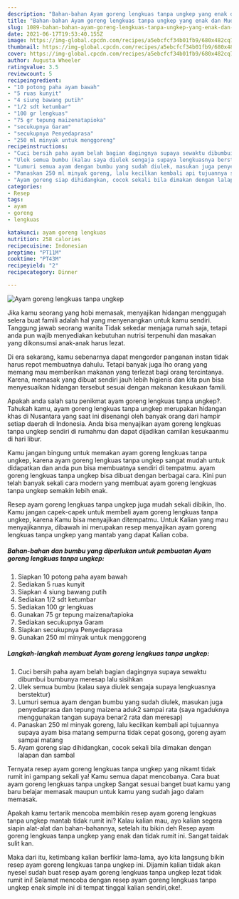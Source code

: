 ```yaml
---
description: "Bahan-bahan Ayam goreng lengkuas tanpa ungkep yang enak dan Mudah Dibuat"
title: "Bahan-bahan Ayam goreng lengkuas tanpa ungkep yang enak dan Mudah Dibuat"
slug: 1089-bahan-bahan-ayam-goreng-lengkuas-tanpa-ungkep-yang-enak-dan-mudah-dibuat
date: 2021-06-17T19:53:40.155Z
image: https://img-global.cpcdn.com/recipes/a5ebcfcf34b01fb9/680x482cq70/ayam-goreng-lengkuas-tanpa-ungkep-foto-resep-utama.jpg
thumbnail: https://img-global.cpcdn.com/recipes/a5ebcfcf34b01fb9/680x482cq70/ayam-goreng-lengkuas-tanpa-ungkep-foto-resep-utama.jpg
cover: https://img-global.cpcdn.com/recipes/a5ebcfcf34b01fb9/680x482cq70/ayam-goreng-lengkuas-tanpa-ungkep-foto-resep-utama.jpg
author: Augusta Wheeler
ratingvalue: 3.5
reviewcount: 5
recipeingredient:
- "10 potong paha ayam bawah"
- "5 ruas kunyit"
- "4 siung bawang putih"
- "1/2 sdt ketumbar"
- "100 gr lengkuas"
- "75 gr tepung maizenatapioka"
- "secukupnya Garam"
- "secukupnya Penyedaprasa"
- "250 ml minyak untuk menggoreng"
recipeinstructions:
- "Cuci bersih paha ayam belah bagian dagingnya supaya sewaktu dibumbui bumbunya meresap lalu sisihkan"
- "Ulek semua bumbu (kalau saya diulek sengaja supaya lengkuasnya berstektur)"
- "Lumuri semua ayam dengan bumbu yang sudah diulek, masukan juga penyedaprasa dan tepung maizena aduk2 sampai rata (saya ngaduknya menggunakan tangan supaya benar2 rata dan meresap)"
- "Panaskan 250 ml minyak goreng, lalu kecilkan kembali api tujuannya supaya ayam bisa matang sempurna tidak cepat gosong, goreng ayam sampai matang"
- "Ayam goreng siap dihidangkan, cocok sekali bila dimakan dengan lalapan dan sambal"
categories:
- Resep
tags:
- ayam
- goreng
- lengkuas

katakunci: ayam goreng lengkuas 
nutrition: 258 calories
recipecuisine: Indonesian
preptime: "PT11M"
cooktime: "PT43M"
recipeyield: "2"
recipecategory: Dinner

---
```



![Ayam goreng lengkuas tanpa ungkep](https://img-global.cpcdn.com/recipes/a5ebcfcf34b01fb9/680x482cq70/ayam-goreng-lengkuas-tanpa-ungkep-foto-resep-utama.jpg)

Jika kamu seorang yang hobi memasak, menyajikan hidangan menggugah selera buat famili adalah hal yang menyenangkan untuk kamu sendiri. Tanggung jawab seorang  wanita Tidak sekedar menjaga rumah saja, tetapi anda pun wajib menyediakan kebutuhan nutrisi terpenuhi dan masakan yang dikonsumsi anak-anak harus lezat.

Di era  sekarang, kamu sebenarnya dapat mengorder panganan instan tidak harus repot membuatnya dahulu. Tetapi banyak juga lho orang yang memang mau memberikan makanan yang terlezat bagi orang tercintanya. Karena, memasak yang dibuat sendiri jauh lebih higienis dan kita pun bisa menyesuaikan hidangan tersebut sesuai dengan makanan kesukaan famili. 



Apakah anda salah satu penikmat ayam goreng lengkuas tanpa ungkep?. Tahukah kamu, ayam goreng lengkuas tanpa ungkep merupakan hidangan khas di Nusantara yang saat ini disenangi oleh banyak orang dari hampir setiap daerah di Indonesia. Anda bisa menyajikan ayam goreng lengkuas tanpa ungkep sendiri di rumahmu dan dapat dijadikan camilan kesukaanmu di hari libur.

Kamu jangan bingung untuk memakan ayam goreng lengkuas tanpa ungkep, karena ayam goreng lengkuas tanpa ungkep sangat mudah untuk didapatkan dan anda pun bisa membuatnya sendiri di tempatmu. ayam goreng lengkuas tanpa ungkep bisa dibuat dengan berbagai cara. Kini pun telah banyak sekali cara modern yang membuat ayam goreng lengkuas tanpa ungkep semakin lebih enak.

Resep ayam goreng lengkuas tanpa ungkep juga mudah sekali dibikin, lho. Kamu jangan capek-capek untuk membeli ayam goreng lengkuas tanpa ungkep, karena Kamu bisa menyajikan ditempatmu. Untuk Kalian yang mau menyajikannya, dibawah ini merupakan resep menyajikan ayam goreng lengkuas tanpa ungkep yang mantab yang dapat Kalian coba.

<!--inarticleads1-->

##### Bahan-bahan dan bumbu yang diperlukan untuk pembuatan Ayam goreng lengkuas tanpa ungkep:

1. Siapkan 10 potong paha ayam bawah
1. Sediakan 5 ruas kunyit
1. Siapkan 4 siung bawang putih
1. Sediakan 1/2 sdt ketumbar
1. Sediakan 100 gr lengkuas
1. Gunakan 75 gr tepung maizena/tapioka
1. Sediakan secukupnya Garam
1. Siapkan secukupnya Penyedaprasa
1. Gunakan 250 ml minyak untuk menggoreng




<!--inarticleads2-->

##### Langkah-langkah membuat Ayam goreng lengkuas tanpa ungkep:

1. Cuci bersih paha ayam belah bagian dagingnya supaya sewaktu dibumbui bumbunya meresap lalu sisihkan
1. Ulek semua bumbu (kalau saya diulek sengaja supaya lengkuasnya berstektur)
1. Lumuri semua ayam dengan bumbu yang sudah diulek, masukan juga penyedaprasa dan tepung maizena aduk2 sampai rata (saya ngaduknya menggunakan tangan supaya benar2 rata dan meresap)
1. Panaskan 250 ml minyak goreng, lalu kecilkan kembali api tujuannya supaya ayam bisa matang sempurna tidak cepat gosong, goreng ayam sampai matang
1. Ayam goreng siap dihidangkan, cocok sekali bila dimakan dengan lalapan dan sambal




Ternyata resep ayam goreng lengkuas tanpa ungkep yang nikamt tidak rumit ini gampang sekali ya! Kamu semua dapat mencobanya. Cara buat ayam goreng lengkuas tanpa ungkep Sangat sesuai banget buat kamu yang baru belajar memasak maupun untuk kamu yang sudah jago dalam memasak.

Apakah kamu tertarik mencoba membikin resep ayam goreng lengkuas tanpa ungkep mantab tidak rumit ini? Kalau kalian mau, ayo kalian segera siapin alat-alat dan bahan-bahannya, setelah itu bikin deh Resep ayam goreng lengkuas tanpa ungkep yang enak dan tidak rumit ini. Sangat taidak sulit kan. 

Maka dari itu, ketimbang kalian berfikir lama-lama, ayo kita langsung bikin resep ayam goreng lengkuas tanpa ungkep ini. Dijamin kalian tiidak akan nyesel sudah buat resep ayam goreng lengkuas tanpa ungkep lezat tidak rumit ini! Selamat mencoba dengan resep ayam goreng lengkuas tanpa ungkep enak simple ini di tempat tinggal kalian sendiri,oke!.

